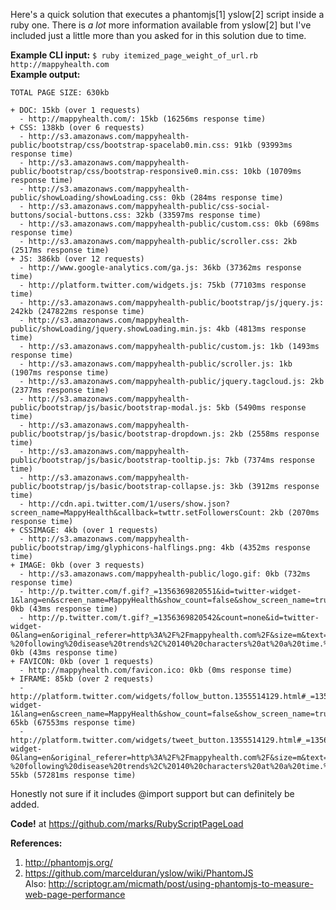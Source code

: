 Here's a quick solution that executes a phantomjs[1] yslow[2] script inside a ruby one. There is _a lot_ more information available from yslow[2] but I've included just a little more than you asked for in this solution due to time.

**Example CLI input:** `$ ruby itemized_page_weight_of_url.rb http://mappyhealth.com`  
**Example output:**

    TOTAL PAGE SIZE: 630kb

    + DOC: 15kb (over 1 requests)
      - http://mappyhealth.com/: 15kb (16256ms response time)
    + CSS: 138kb (over 6 requests)
      - http://s3.amazonaws.com/mappyhealth-public/bootstrap/css/bootstrap-spacelab0.min.css: 91kb (93993ms response time)
      - http://s3.amazonaws.com/mappyhealth-public/bootstrap/css/bootstrap-responsive0.min.css: 10kb (10709ms response time)
      - http://s3.amazonaws.com/mappyhealth-public/showLoading/showLoading.css: 0kb (284ms response time)
      - http://s3.amazonaws.com/mappyhealth-public/css-social-buttons/social-buttons.css: 32kb (33597ms response time)
      - http://s3.amazonaws.com/mappyhealth-public/custom.css: 0kb (698ms response time)
      - http://s3.amazonaws.com/mappyhealth-public/scroller.css: 2kb (2517ms response time)
    + JS: 386kb (over 12 requests)
      - http://www.google-analytics.com/ga.js: 36kb (37362ms response time)
      - http://platform.twitter.com/widgets.js: 75kb (77103ms response time)
      - http://s3.amazonaws.com/mappyhealth-public/bootstrap/js/jquery.js: 242kb (247822ms response time)
      - http://s3.amazonaws.com/mappyhealth-public/showLoading/jquery.showLoading.min.js: 4kb (4813ms response time)
      - http://s3.amazonaws.com/mappyhealth-public/custom.js: 1kb (1493ms response time)
      - http://s3.amazonaws.com/mappyhealth-public/scroller.js: 1kb (1907ms response time)
      - http://s3.amazonaws.com/mappyhealth-public/jquery.tagcloud.js: 2kb (2377ms response time)
      - http://s3.amazonaws.com/mappyhealth-public/bootstrap/js/basic/bootstrap-modal.js: 5kb (5490ms response time)
      - http://s3.amazonaws.com/mappyhealth-public/bootstrap/js/basic/bootstrap-dropdown.js: 2kb (2558ms response time)
      - http://s3.amazonaws.com/mappyhealth-public/bootstrap/js/basic/bootstrap-tooltip.js: 7kb (7374ms response time)
      - http://s3.amazonaws.com/mappyhealth-public/bootstrap/js/basic/bootstrap-collapse.js: 3kb (3912ms response time)
      - http://cdn.api.twitter.com/1/users/show.json?screen_name=MappyHealth&callback=twttr.setFollowersCount: 2kb (2070ms response time)
    + CSSIMAGE: 4kb (over 1 requests)
      - http://s3.amazonaws.com/mappyhealth-public/bootstrap/img/glyphicons-halflings.png: 4kb (4352ms response time)
    + IMAGE: 0kb (over 3 requests)
      - http://s3.amazonaws.com/mappyhealth-public/logo.gif: 0kb (732ms response time)
      - http://p.twitter.com/f.gif?_=1356369820551&id=twitter-widget-1&lang=en&screen_name=MappyHealth&show_count=false&show_screen_name=true&size=m&twttr_variant=2.0&twttr_referrer=http%3A%2F%2Fmappyhealth.com%2F&twttr_widget=1&twttr_hask=0&twttr_li=0&twttr_pid=v3%3A1356369820120830106696393: 0kb (43ms response time)
      - http://p.twitter.com/t.gif?_=1356369820542&count=none&id=twitter-widget-0&lang=en&original_referer=http%3A%2F%2Fmappyhealth.com%2F&size=m&text=Check%20out%20%40MappyHealth%20-%20following%20disease%20trends%2C%20140%20characters%20at%20a%20time.%20%23NowTrending2012&url=http%3A%2F%2Fmappyhealth.com%2F&type=share&twttr_referrer=http%3A%2F%2Fmappyhealth.com%2F&twttr_widget=1&twttr_hask=0&twttr_li=0&twttr_pid=: 0kb (43ms response time)
    + FAVICON: 0kb (over 1 requests)
      - http://mappyhealth.com/favicon.ico: 0kb (0ms response time)
    + IFRAME: 85kb (over 2 requests)
      - http://platform.twitter.com/widgets/follow_button.1355514129.html#_=1356369820551&id=twitter-widget-1&lang=en&screen_name=MappyHealth&show_count=false&show_screen_name=true&size=m: 65kb (67553ms response time)
      - http://platform.twitter.com/widgets/tweet_button.1355514129.html#_=1356369820542&count=none&id=twitter-widget-0&lang=en&original_referer=http%3A%2F%2Fmappyhealth.com%2F&size=m&text=Check%20out%20%40MappyHealth%20-%20following%20disease%20trends%2C%20140%20characters%20at%20a%20time.%20%23NowTrending2012&url=http%3A%2F%2Fmappyhealth.com%2F: 55kb (57281ms response time)

Honestly not sure if it includes @import support but can definitely be added.

**Code!** at https://github.com/marks/RubyScriptPageLoad


**References:**  
1. http://phantomjs.org/    
2. https://github.com/marcelduran/yslow/wiki/PhantomJS    
Also: http://scriptogr.am/micmath/post/using-phantomjs-to-measure-web-page-performance    
